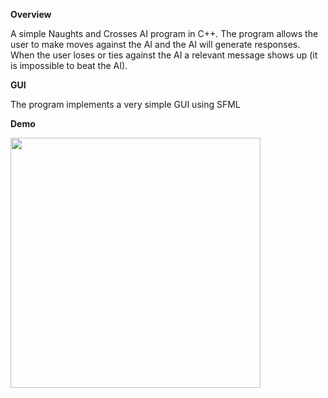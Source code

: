 **Overview**

A simple Naughts and Crosses AI program in C++. The program allows the user to make moves against the AI and the AI will generate responses. When the user loses or ties against the AI a relevant message shows up (it is impossible to beat the AI).

**GUI**

The program implements a very simple GUI using SFML

**Demo**

<img src="https://github.com/Joshua-Onley/NaughtsAndCrosses/blob/main/demo.gif" width="400" />


